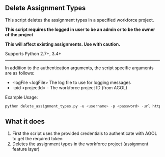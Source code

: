 ## Delete Assignment Types

This script deletes the assignment types in a specified workforce project.

**This script requires the logged in user to be an admin or to be the owner of the project**

**This will affect existing assignments. Use with caution.**

Supports Python 2.7+, 3.4+

----

In addition to the authentication arguments, the script specific arguments are as follows:

- -logFile \<logFile\> The log file to use for logging messages
- -pid \<projectId\> - The workforce project ID (from AGOL)

Example Usage:
```python
python delete_assignment_types.py -u <username> -p <password> -url https://<org>.maps.arcgis.com -pid <project-id> -logFile log.txt
```

## What it does

 1. First the script uses the provided credentials to authenticate with AGOL to get the required token
 2. Deletes the assignment types in the workforce project (assignment feature layer)
